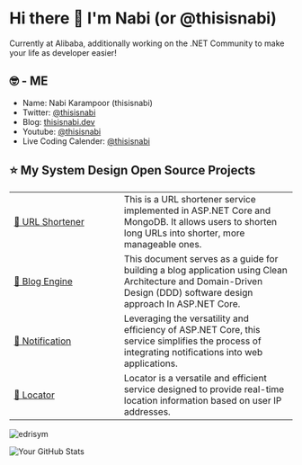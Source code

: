 # Hi there 👋 I'm Nabi (or @thisisnabi)
 
Currently at Alibaba, additionally working on the .NET Community to make your life as developer easier!

## 🤓 - ME

- Name: Nabi Karampoor (thisisnabi)
- Twitter: [@thisisnabi](https://twitter.com/thisisnabi)
- Blog: [thisisnabi.dev](https://thisisnabi.dev)
- Youtube: [@thisisnabi](https://www.youtube.com/@thisisnabi)
- Live Coding Calender: [@thisisnabi](https://www.lu.ma/@thisisnabi)

## ⭐️ My System Design Open Source Projects

<table>
   <tbody>
       <tr>
         <td width="180px"><a href='https://github.com/thisisnabi/Shortener'>🚀 URL Shortener</a></td>
         <td>This is a URL shortener service implemented in ASP.NET Core and MongoDB. It allows users to shorten long URLs into shorter, more manageable ones.</td>
       </tr>
       <tr>
         <td><a href='https://github.com/thisisnabi/Blogger'>🦼 Blog Engine</a></td>
         <td>This document serves as a guide for building a blog application using Clean Architecture and Domain-Driven Design (DDD) software design approach In ASP.NET Core.</td>
       </tr>
       <tr>
         <td><a href='https://github.com/thisisnabi/Notifier'>🔔 Notification</a></td>
         <td>Leveraging the versatility and efficiency of ASP.NET Core, this service simplifies the process of integrating notifications into web applications.</td>
       </tr>
       <tr>
         <td><a href='https://github.com/thisisnabi/Locator'>🔗 Locator</a></td>
         <td>Locator is a versatile and efficient service designed to provide real-time location information based on user IP addresses.</td>
       </tr>
    </tbody>
</table>



<p align="left"> <img src="https://komarev.com/ghpvc/?username=thisisnabi&label=Profile%20views&color=0e75b6&style=flat" alt="edrisym" /> </p>

![Your GitHub Stats](https://github-readme-stats.vercel.app/api?username=thisisnabi&show_icons=true)

<!---
thisisnabi/thisisnabi is a ✨ special ✨ repository because its `README.md` (this file) appears on your GitHub profile.
You can click the Preview link to take a look at your changes.
--->
